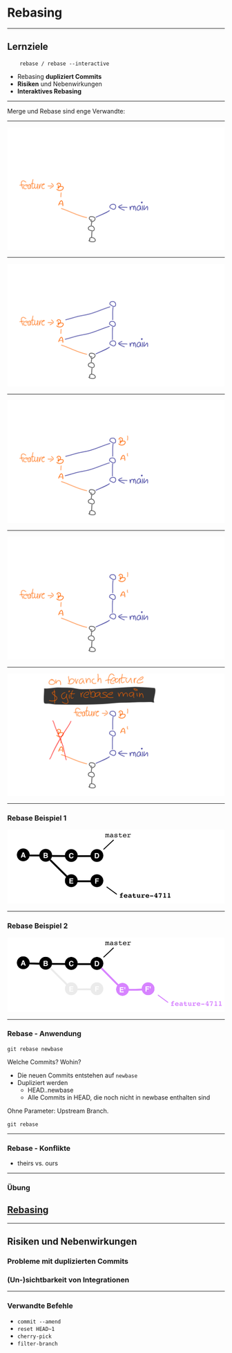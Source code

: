 # Rebasing

---

## Lernziele

```
    rebase / rebase --interactive
```

 * Rebasing **dupliziert Commits**
 * **Risiken** und Nebenwirkungen
 * **Interaktives Rebasing**

---

Merge und Rebase sind enge Verwandte:

---

![zwei Branches](rebase-01.png)

---

![Mergen](rebase-02.png)

---

![Interpretation](rebase-03.png)

---

![Vorgänger vergessen](rebase-04.png)

---

![Ein rebase](rebase-05.png)

---

### Rebase Beispiel 1

![Rebasing Beispiel vorher](abb-branches-beispiel-rebase-vorher.png)


---

### Rebase Beispiel 2

![Rebasing Beispiel nachher](abb-branches-beispiel-rebase-nachher.png)


---

### Rebase - Anwendung

    git rebase newbase

Welche Commits? Wohin?

 * Die neuen Commits entstehen auf `newbase`
 * Dupliziert werden
   - HEAD..newbase
   - Alle Commits in HEAD, die noch
     nicht in newbase enthalten sind

Ohne Parameter: Upstream Branch.

    git rebase

---

### Rebase - Konflikte

 * theirs vs. ours


---


### Übung

<h2><a href="git-uebungen/aufgabe-zusammenarbeit-rebasing.html" target="_blank">Rebasing<a></h2>





---


## Risiken und Nebenwirkungen

### Probleme mit duplizierten Commits

### (Un-)sichtbarkeit von Integrationen

---


### Verwandte Befehle

 * `commit --amend`
 * `reset HEAD~1`
 * `cherry-pick`
 * `filter-branch`


